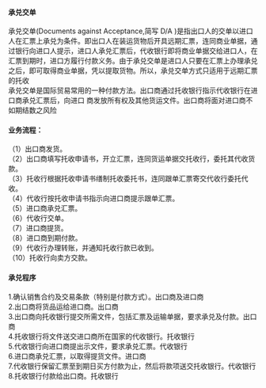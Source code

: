#### 承兑交单
承兑交单(Documents against Acceptance,简写 D/A )是指出口人的交单以进口人在汇票上承兑为条件。即出口人在装运货物后开具远期汇票，连同商业单据，通过银行向进口人提示，进口人承兑汇票后，代收银行即将商业单据交给进口人，在汇票到期时，进口方履行付款义务。由于承兑交单是进口人只要在汇票上办理承兑之后，即可取得商业单据，凭以提取货物。所以，承兑交单方式只适用于远期汇票的托收<br>
承兑交单是国际贸易常用的一种付款方法。出口商通过托收银行指示代收银行在进口商承兑汇票后，向进口 商发放所有权及其他货运文件。出口商将面对进口商不如期结数之风险<br>
#### 业务流程：<br>
（1）出口商发货。<br>
（2）出口商填写托收申请书，开立汇票，连同货运单据交托收行，委托其代收货款。<br>
（3）托收行根据托收申请书缮制托收委托书，连同跟单汇票寄交代收行委托代收。<br>
（4）代收行按托收申请书指示向进口商提示跟单汇票。<br>
（5）进口商承兑汇票。<br>
（6）代收行交单。<br>
（7）进口商提货。<br>
（8）进口商到期付款。<br>
（9）代收行办理转账，并通知托收行款已收到。<br>
（10）托收行向卖方交款。<br>
#### 承兑程序<br>
1.确认销售合约及交易条款（特别是付款方式）。出口商及进口商<br>
2.出口商将货品运给进口商。出口商<br>
3.出口商向托收银行提交所需文件，包括汇票及运输单据，要求承兑及付款。出口商<br>
4.托收银行将文件送交进口商所在国家的代收银行。托收银行<br>
5.代收银行向进口商提出示文件，要求承兑汇票。代收银行<br>
6.进口商承兑汇票，以取得提货文件。进口商<br>
7.代收银行保留汇票至到期日买方付款为止，然后将款项送交托收银行。代收银行<br>
8.托收银行付款给出口商。托收银行<br>
